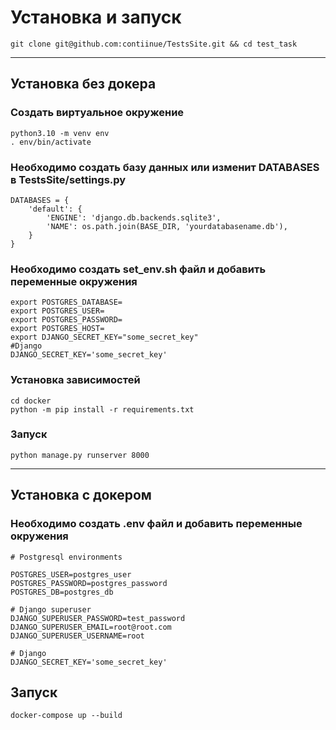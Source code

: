 
# Установка и запуск

``` git clone git@github.com:contiinue/TestsSite.git && cd test_task ```

___
## Установка без докера

### Создать виртуальное окружение
```
python3.10 -m venv env
. env/bin/activate

```

### Необходимо создать базу данных или изменит DATABASES в TestsSite/settings.py 

```
DATABASES = {
    'default': {
        'ENGINE': 'django.db.backends.sqlite3',
        'NAME': os.path.join(BASE_DIR, 'yourdatabasename.db'),
    }
}
```

### Необходимо создать set_env.sh файл и добавить переменные окружения
```
export POSTGRES_DATABASE=
export POSTGRES_USER=
export POSTGRES_PASSWORD=
export POSTGRES_HOST=
export DJANGO_SECRET_KEY="some_secret_key"
#Django
DJANGO_SECRET_KEY='some_secret_key'
```

### Установка зависимостей
```
cd docker
python -m pip install -r requirements.txt
```

### Запуск
```
python manage.py runserver 8000
```
___
## Установка с докером

### Необходимо создать .env файл и добавить переменные окружения
```
# Postgresql environments

POSTGRES_USER=postgres_user
POSTGRES_PASSWORD=postgres_password
POSTGRES_DB=postgres_db

# Django superuser
DJANGO_SUPERUSER_PASSWORD=test_password
DJANGO_SUPERUSER_EMAIL=root@root.com
DJANGO_SUPERUSER_USERNAME=root

# Django
DJANGO_SECRET_KEY='some_secret_key'
```
## Запуск
```
docker-compose up --build
```

